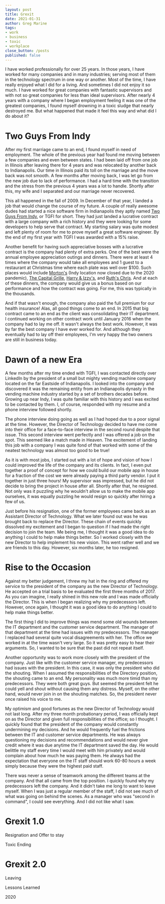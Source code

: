 ```yaml
---
layout: post
title: Grexit
date: 2021-01-31
author: Greg Marine
tags: 
- work
- business
- toxic
- workplace
close_button: /posts
published: false
---
```


I have worked professionally for over 25 years. In those years, I have worked for many companies and in many industries; serving most of them in the technology spectrum in one way or another. Most of the time, I have really enjoyed what I did for a living. And sometimes I did not enjoy it so much. I have worked for great companies with fantastic supervisors and with not so great companies for less than ideal supervisors. After nearly 4 years with a company where I began employment feeling it was one of the greatest companies, I found myself drowning in a toxic sludge that nearly destroyed me. But what happened that made it feel this way and what did I do about it?

<!--more-->

# Two Guys From Indy

After my first marriage came to an end, I found myself in need of employment. The whole of the previous year had found me moving between a few companies and even between states. I had been laid off from one job in Illinois after leaving there for 4 years and was relocated by another back to Indianapolis. Our time in Illinois paid its toll on the marriage and the move back was not smooth. A few months after moving back, I was let go from the new job due to lack of performance. I had a hard time with the transition and the stress from the previous 4 years was a lot to handle. Shortly after this, my wife and I separated and our marriage never recovered.

This all happened in the fall of 2009. In December of that year, I landed a job that would change the course of my future. A couple of really awesome dudes had started a nice software firm in Indianapolis they aptly named [Two Guys From Indy](https://www.tgfi.net), or TGFI for short. They had just landed a lucrative contract with a large company with a rich history and they were looking for some developers to help serve that contract. My starting salary was quite modest and left plenty of room for me to prove myself a great software engineer. By the end of my first year with TGFI I was awarded with a 15% raise.

Another benefit for having such appreciative bosses with a lucrative contract is the company had plenty of extra perks. One of the best were the annual employee appreciation outings and dinners. There were at least 4 times where the company would take all employees and 1 guest to a restaurant at Christmas time where each plate was well over $100. Such places would include [Morton's](https://www.mortons.com) (Indy location now closed due to the 2020 pandemic), [The Capital Grille](https://www.thecapitalgrille.com/locations/in/indianapolis/indianapolis/8032), [Harry & Izzy's](https://www.harryandizzys.com), and [Ruth's Chris](https://www.ruthschris.com/restaurant-locations/indianapolis-northside/). And at each of these dinners, the company would give us a bonus based on our performance and how the contract was going. For me, this was typically in the thousands.

And if that wasn't enough, the company also paid the full premium for our health insurance! Alas, all good things come to an end. In 2015 that big contract came to an end as the client was consolidating their IT department. I continued working on other contract work until January 2016 when the company had to lay me off. It wasn't always the best work. However, it was by far the best company I have ever worked for. And although they eventually had to lay off their employees, I'm very happy the two owners are still in business today.

# Dawn of a new Era

A few months after my time ended with TGFI, I was contacted directly over LinkedIn by the president of a small but mighty vending machine company located on the far Eastside of Indianapolis. I looked into the company and discovered it was the remaining entity from an Indianapolis dynasty in the vending machine industry started by a set of brothers decades before. Growing up near Indy, I was quite familiar with this history and I was excited to be contacted by them. I, of course, responded with my resume and a phone interview followed shortly.

The phone interview doing going as well as I had hoped due to a poor signal at the time. However, the Director of Technology decided to have me come into their office for a face-to-face interview in the second round despite that issue. This second interview went perfectly and I was offered a job on the spot. This seemed like a match made in Heaven. The excitement of landing this job with a company I was quite fond of that worked with some of the neatest technology was almost too good to be true!

As it is with most jobs, I started out with a lot of hope and vision of how I could improved the life of the company and its clients. In fact, I even put together a proof of concept for how we could build our mobile app in house for a fraction of the cost we were already paying a third party vendor. I put it together in just three hours! My supervisor was impressed, but he did not decide to bring the project in house after all. Shortly after that, he resigned. Not only was it puzzling why he wouldn't allow us to make the mobile app ourselves, it was equally puzzling he would resign so quickly after hiring a few of us.

Just before his resignation, one of the former employees came back as an Assistant Director of Technology. What we later found out was he was brought back to replace the Director. These chain of events quickly dissolved my excitement and I began to question if I had made the right decision to join the team. Me being me, I thought it was a good idea to do anything I could to help make things better. So I worked closely with the new Director to help implement his new vision. This went rather well and we are friends to this day. However, six months later, he too resigned.

# Rise to the Occasion

Against my better judgement, I threw my hat in the ring and offered my service to the president of the company as the new Director of Technology. He accepted on a trial basis to be evaluated the first three months of 2017. As you can imagine, I really shined in this new role and I was made officially the Director. This is when I began realizing why my predecessors left. However, once again, I thought it was a good idea to do anything I could to help make things better.

The first thing I did to improve things was mend some old wounds between the IT department and the customer service department. The manager of that department at the time had issues with my predecessors. The manager I replaced had several quite vocal disagreements with her. The office we worked in at the time wasn't very large. So it was pretty easy to hear their arguments. So, I wanted to be sure that the past did not repeat itself.

Another opportunity was to work more closely with the president of the company. Just like with the customer service manager, my predecessors had issues with the president. In this case, it was only the president who did the shouting. When I assumed the responsibilities of the Directory position, the shouting came to an end. My personality was much more timid than my predecessors. They were both great guys. But seemed the president felt he could yell and shout without causing them any distress. Myself, on the other hand, would never join in on the shouting matches. So, the president never once raised his voice to me.

My optimism and good fortunes as the new Director of Technology would not last long. After my three month probationary period, I was officially kept on as the Director and given full responsibilities of the office; so I thought. I quickly found that the president of the company would constantly undermining my decisions. And he would frequently fuel the frictions between the IT and customer service departments. He was always questioning my decisions and recommendations and would never give credit where it was due anytime the IT department saved the day. He would belittle my staff every time I would meet with him privately and would complain about how much he was paying them. He always had the expectation that everyone on the IT staff should work 60-80 hours a week simply because they were the highest paid staff.

There was never a sense of teamwork among the different teams at the company. And that all came from the top position. I quickly found why my predecessors left the company. And it didn't take me long to want to leave myself. When I was just a regular member of the staff, I did not see much of what was going on behind the scenes. As a manager who was "second in command", I could see everything. And I did not like what I saw.

# Grexit 1.0

Resignation and Offer to stay

Toxic Ending

# Grexit 2.0

Leaving

Lessons Learned

2020
